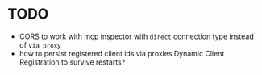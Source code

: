 # TODO

- CORS to work with mcp inspector with `direct` connection type instead of `via proxy`
- how to persist registered client ids via proxies Dynamic Client Registration to survive restarts?